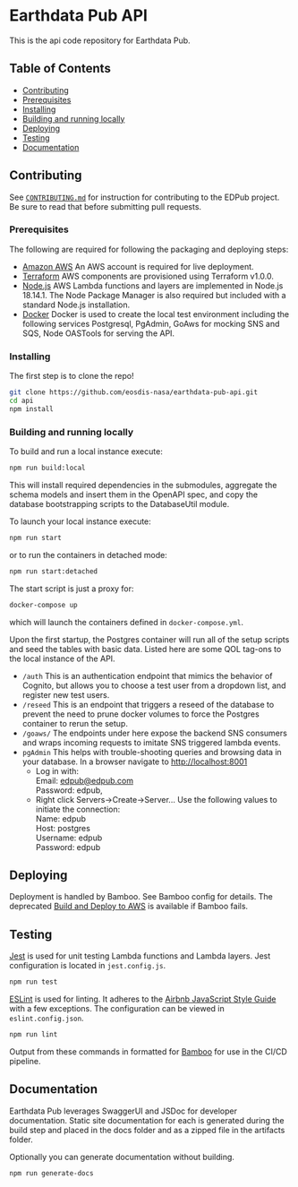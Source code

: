 # Earthdata Pub API

This is the api code repository for Earthdata Pub.

## Table of Contents

- [Contributing](#contributing)
- [Prerequisites](#prerequisites)
- [Installing](#installing)
- [Building and running locally](#building-and-running-locally)
- [Deploying](#deploying)
- [Testing](#testing)
- [Documentation](#documentation)

## Contributing

See [`CONTRIBUTING.md`](./CONTRIBUTING.md) for instruction for contributing to
the EDPub project. Be sure to read that before submitting pull requests.

### Prerequisites

The following are required for following the packaging and deploying steps:

- [Amazon AWS](https://aws.amazon.com/) An AWS account is required for live deployment.
- [Terraform](https://github.com/hashicorp/terraform) AWS components are
  provisioned using Terraform v1.0.0.
- [Node.js](https://nodejs.org/en/download/) AWS Lambda functions and layers are
  implemented in Node.js 18.14.1. The Node Package Manager is also required but included
  with a standard Node.js installation.
- [Docker](https://www.docker.com/) Docker is used to create the local test
  environment including the following services Postgresql, PgAdmin, GoAws for
  mocking SNS and SQS, Node OASTools for serving the API.

### Installing

The first step is to clone the repo!

```bash
git clone https://github.com/eosdis-nasa/earthdata-pub-api.git
cd api
npm install
```

### Building and running locally

To build and run a local instance execute:

```bash
npm run build:local
```

This will install required dependencies in the submodules, aggregate the schema models
and insert them in the OpenAPI spec, and copy the database bootstrapping scripts
to the DatabaseUtil module.

To launch your local instance execute:

```bash
npm run start
```

or to run the containers in detached mode:

```bash
npm run start:detached
```

The start script is just a proxy for:

```bash
docker-compose up
```

which will launch the containers defined in `docker-compose.yml`.

Upon the first startup, the Postgres container will run all of the setup scripts
and seed the tables with basic data.
Listed here are some QOL tag-ons to the local instance of the API.

- `/auth` This is an authentication endpoint that mimics the behavior of Cognito,
but allows you to choose a test user from a dropdown list, and register new test
users.
- `/reseed` This is an endpoint that triggers a reseed of the database to prevent
the need to prune docker volumes to force the Postgres container to rerun the setup.
- `/goaws/` The endpoints under here expose the backend SNS consumers and wraps
incoming requests to imitate SNS triggered lambda events.
- `pgAdmin` This helps with trouble-shooting queries and browsing data in your
  database. In a browser navigate to <http://localhost:8001>
  - Log in with:  
    Email: edpub@edpub.com  
    Password: edpub,  
  - Right click Servers->Create->Server... Use the following values to initiate
  the connection:  
    Name: edpub  
    Host: postgres  
    Username: edpub  
    Password: edpub  

## Deploying

Deployment is handled by Bamboo. See Bamboo config for details. The deprecated
[Build and Deploy to AWS](./DEPLOY.md) is available if Bamboo fails.

## Testing

[Jest](https://jestjs.io/) is used for unit testing Lambda functions and Lambda
layers. Jest configuration is located in `jest.config.js`.

```bash
npm run test
```

[ESLint](https://github.com/eslint/eslint) is used for linting. It adheres to the
[Airbnb JavaScript Style Guide](https://github.com/airbnb/javascript) with a few
exceptions. The configuration can be viewed in `eslint.config.json`.

```bash
npm run lint
```

Output from these commands in formatted for [Bamboo](https://www.atlassian.com/software/bamboo)
for use in the CI/CD pipeline.

## Documentation

Earthdata Pub leverages SwaggerUI and JSDoc for developer documentation. Static
site documentation for each is generated during the build step and placed in the
docs folder and as a zipped file in the artifacts folder.

Optionally you can generate documentation without building.

```bash
npm run generate-docs
```
